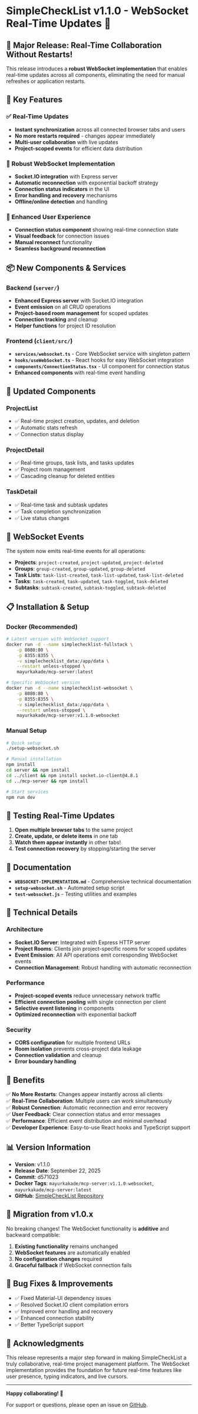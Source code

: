 # SimpleCheckList v1.1.0 - WebSocket Real-Time Updates 🚀

## 🎉 Major Release: Real-Time Collaboration Without Restarts!

This release introduces a **robust WebSocket implementation** that enables real-time updates across all components, eliminating the need for manual refreshes or application restarts.

## 🌟 Key Features

### ✅ Real-Time Updates
- **Instant synchronization** across all connected browser tabs and users
- **No more restarts required** - changes appear immediately
- **Multi-user collaboration** with live updates
- **Project-scoped events** for efficient data distribution

### 🔧 Robust WebSocket Implementation
- **Socket.IO integration** with Express server
- **Automatic reconnection** with exponential backoff strategy
- **Connection status indicators** in the UI
- **Error handling and recovery** mechanisms
- **Offline/online detection** and handling

### 🎨 Enhanced User Experience
- **Connection status component** showing real-time connection state
- **Visual feedback** for connection issues
- **Manual reconnect** functionality
- **Seamless background reconnection**

## 📦 New Components & Services

### Backend (`server/`)
- **Enhanced Express server** with Socket.IO integration
- **Event emission** on all CRUD operations
- **Project-based room management** for scoped updates
- **Connection tracking** and cleanup
- **Helper functions** for project ID resolution

### Frontend (`client/src/`)
- **`services/websocket.ts`** - Core WebSocket service with singleton pattern
- **`hooks/useWebSocket.ts`** - React hooks for easy WebSocket integration
- **`components/ConnectionStatus.tsx`** - UI component for connection status
- **Enhanced components** with real-time event handling

## 🔄 Updated Components

### ProjectList
- ✅ Real-time project creation, updates, and deletion
- ✅ Automatic stats refresh
- ✅ Connection status display

### ProjectDetail  
- ✅ Real-time groups, task lists, and tasks updates
- ✅ Project room management
- ✅ Cascading cleanup for deleted entities

### TaskDetail
- ✅ Real-time task and subtask updates
- ✅ Task completion synchronization
- ✅ Live status changes

## 🚀 WebSocket Events

The system now emits real-time events for all operations:

- **Projects**: `project-created`, `project-updated`, `project-deleted`
- **Groups**: `group-created`, `group-updated`, `group-deleted`  
- **Task Lists**: `task-list-created`, `task-list-updated`, `task-list-deleted`
- **Tasks**: `task-created`, `task-updated`, `task-toggled`, `task-deleted`
- **Subtasks**: `subtask-created`, `subtask-toggled`, `subtask-deleted`

## 📋 Installation & Setup

### Docker (Recommended)
```bash
# Latest version with WebSocket support
docker run -d --name simplechecklist-fullstack \
    -p 8080:80 \
    -p 8355:8355 \
    -v simplechecklist_data:/app/data \
    --restart unless-stopped \
    mayurkakade/mcp-server:latest

# Specific WebSocket version
docker run -d --name simplechecklist-websocket \
    -p 8080:80 \
    -p 8355:8355 \
    -v simplechecklist_data:/app/data \
    --restart unless-stopped \
    mayurkakade/mcp-server:v1.1.0-websocket
```

### Manual Setup
```bash
# Quick setup
./setup-websocket.sh

# Manual installation
npm install
cd server && npm install
cd ../client && npm install socket.io-client@4.8.1
cd ../mcp-server && npm install

# Start services
npm run dev
```

## 🧪 Testing Real-Time Updates

1. **Open multiple browser tabs** to the same project
2. **Create, update, or delete items** in one tab
3. **Watch them appear instantly** in other tabs!
4. **Test connection recovery** by stopping/starting the server

## 📖 Documentation

- **`WEBSOCKET-IMPLEMENTATION.md`** - Comprehensive technical documentation
- **`setup-websocket.sh`** - Automated setup script
- **`test-websocket.js`** - Testing utilities and examples

## 🔧 Technical Details

### Architecture
- **Socket.IO Server**: Integrated with Express HTTP server
- **Project Rooms**: Clients join project-specific rooms for scoped updates
- **Event Emission**: All API operations emit corresponding WebSocket events
- **Connection Management**: Robust handling with automatic reconnection

### Performance
- **Project-scoped events** reduce unnecessary network traffic
- **Efficient connection pooling** with single connection per client
- **Selective event listening** in components
- **Optimized reconnection** with exponential backoff

### Security
- **CORS configuration** for multiple frontend URLs
- **Room isolation** prevents cross-project data leakage
- **Connection validation** and cleanup
- **Error boundary handling**

## 🎯 Benefits

✅ **No More Restarts**: Changes appear instantly across all clients  
✅ **Real-Time Collaboration**: Multiple users can work simultaneously  
✅ **Robust Connection**: Automatic reconnection and error recovery  
✅ **User Feedback**: Clear connection status and error messages  
✅ **Performance**: Efficient event distribution and minimal overhead  
✅ **Developer Experience**: Easy-to-use React hooks and TypeScript support  

## 📊 Version Information

- **Version**: v1.1.0
- **Release Date**: September 22, 2025
- **Commit**: d571023
- **Docker Tags**: `mayurkakade/mcp-server:v1.1.0-websocket`, `mayurkakade/mcp-server:latest`
- **GitHub**: [SimpleCheckList Repository](https://github.com/DevMayur/SimpleCheckList)

## 🔄 Migration from v1.0.x

No breaking changes! The WebSocket functionality is **additive** and backward compatible:

1. **Existing functionality** remains unchanged
2. **WebSocket features** are automatically enabled
3. **No configuration changes** required
4. **Graceful fallback** if WebSocket connection fails

## 🐛 Bug Fixes & Improvements

- ✅ Fixed Material-UI dependency issues
- ✅ Resolved Socket.IO client compilation errors
- ✅ Improved error handling and recovery
- ✅ Enhanced connection stability
- ✅ Better TypeScript support

## 🙏 Acknowledgments

This release represents a major step forward in making SimpleCheckList a truly collaborative, real-time project management platform. The WebSocket implementation provides the foundation for future real-time features like user presence, typing indicators, and live cursors.

---

**Happy collaborating! 🎉**

For support or questions, please open an issue on [GitHub](https://github.com/DevMayur/SimpleCheckList/issues).
